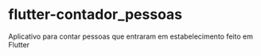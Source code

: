 # flutter-contador_pessoas
Aplicativo para contar pessoas que entraram em estabelecimento feito em Flutter
